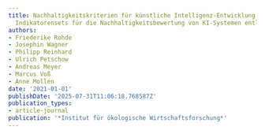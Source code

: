```yaml
---
title: Nachhaltigkeitskriterien für künstliche Intelligenz-Entwicklung eines Kriterien-und
  Indikatorensets für die Nachhaltigkeitsbewertung von KI-Systemen entlang des Lebenszyklus
authors:
- Friederike Rohde
- Josephin Wagner
- Philipp Reinhard
- Ulrich Petschow
- Andreas Meyer
- Marcus Voß
- Anne Mollen
date: '2021-01-01'
publishDate: '2025-07-31T11:06:18.768587Z'
publication_types:
- article-journal
publication: '*Institut für ökologische Wirtschaftsforschung*'
---
```

